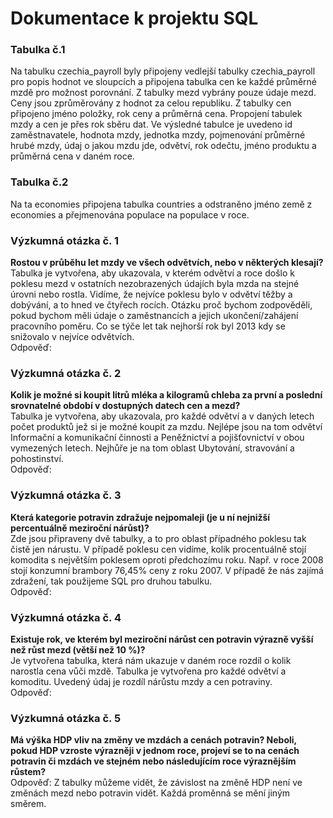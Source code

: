 # Dokumentace k projektu SQL

### Tabulka č.1  
Na tabulku czechia_payroll byly připojeny vedlejší tabulky czechia_payroll pro popis hodnot ve sloupcích a připojena tabulka cen ke každé průměrné mzdě pro možnost porovnání. Z tabulky mezd vybrány pouze údaje mezd. Ceny jsou zprůměrovány z hodnot za celou republiku. Z tabulky cen připojeno jméno položky, rok ceny a průměrná cena. Propojení tabulek mzdy a cen je přes rok sběru dat. Ve výsledné tabulce je uvedeno id zaměstnavatele, hodnota mzdy, jednotka mzdy, pojmenování průměrné hrubé mzdy, údaj o jakou mzdu jde, odvětví, rok odečtu, jméno produktu a průměrná cena v daném roce.  

### Tabulka č.2  
Na ta economies připojena tabulka countries a odstraněno jméno země z economies a přejmenována populace na populace v roce.  

### Výzkumná otázka č. 1  
**Rostou v průběhu let mzdy ve všech odvětvích, nebo v některých klesají?**  
Tabulka je vytvořena, aby ukazovala, v kterém odvětví a roce došlo k poklesu mezd v ostatních nezobrazených údajích byla mzda na stejné úrovni nebo rostla. Vidíme, že nejvíce poklesu bylo v odvětví těžby a dobývání, a to hned ve čtyřech rocích. Otázku proč bychom zodpověděli, pokud bychom měli údaje o zaměstnancích a jejich ukončení/zahájení pracovního poměru. Co se týče let tak nejhorší rok byl 2013 kdy se snižovalo v nejvíce odvětvích.  
Odpověď:  


### Výzkumná otázka č. 2  
**Kolik je možné si koupit litrů mléka a kilogramů chleba za první a poslední srovnatelné období v dostupných datech cen a mezd?**  
Tabulka je vytvořena, aby ukazovala, pro každé odvětví a v daných letech počet produktů jež si je možné koupit za mzdu. Nejlépe jsou na tom odvětví Informační a komunikační činnosti a Peněžnictví a pojišťovnictví v obou vymezených letech. Nejhůře je na tom oblast Ubytování, stravování a pohostinství.  
Odpověď:  


### Výzkumná otázka č. 3  
**Která kategorie potravin zdražuje nejpomaleji (je u ní nejnižší percentuálně meziroční nárůst)?**  
Zde jsou připraveny dvě tabulky, a to pro oblast případného poklesu tak čistě jen nárustu. V případě poklesu cen vidíme, kolik procentuálně stojí komodita s největším poklesem oproti předchozímu roku. Např. v roce 2008 stojí konzumní brambory 76,45% ceny z roku 2007. V případě že nás zajímá zdražení, tak použijeme SQL pro druhou tabulku.  
Odpověď:  


### Výzkumná otázka č. 4  
**Existuje rok, ve kterém byl meziroční nárůst cen potravin výrazně vyšší než růst mezd (větší než 10 %)?**  
Je vytvořena tabulka, která nám ukazuje v daném roce rozdíl o kolik narostla cena vůči mzdě. Tabulka je vytvořena pro každé odvětví a komoditu. Uvedený údaj je rozdíl nárůstu mzdy a cen potraviny.  
Odpověď:  


### Výzkumná otázka č. 5  
**Má výška HDP vliv na změny ve mzdách a cenách potravin? Neboli, pokud HDP vzroste výrazněji v jednom roce, projeví se to na cenách potravin či mzdách ve stejném nebo následujícím roce výraznějším růstem?**  
Odpověď:
Z tabulky můžeme vidět, že závislost na změně HDP není ve změnách mezd nebo potravin vidět. Každá proměnná se mění jiným směrem.
